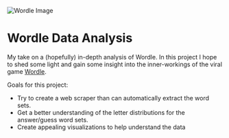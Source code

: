 ![Wordle Image](https://wtop.com/wp-content/uploads/2022/02/wordle-photo.jpg)

# Wordle Data Analysis

My take on a (hopefully) in-depth analysis of Wordle. In this project I hope to shed some light and gain some insight into the inner-workings of the viral game [Wordle](https://www.nytimes.com/games/wordle/index.html).

Goals for this project:
* Try to create a web scraper than can automatically extract the word sets.
* Get a better understanding of the letter distributions for the answer/guess word sets.
* Create appealing visualizations to help understand the data
